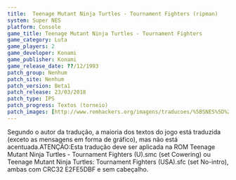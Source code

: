 ```yaml
---
title:  Teenage Mutant Ninja Turtles - Tournament Fighters (ripman)
system: Super NES
platform: Console
game_title: Teenage Mutant Ninja Turtles - Tournament Fighters
game_category: Luta
game_players: 2
game_developer: Konami
game_publisher: Konami
game_release_date: ??/12/1993
patch_group: Nenhum
patch_site: Nenhum
patch_version: Beta1
patch_release: 23/03/2018
patch_type: IPS
patch_progress: Textos (torneio)
patch_images: [http://www.romhackers.org/imagens/traducoes/%5BSNES%5D%20Teenage%20Mutant%20Ninja%20Turtles%20-%20Tournament%20Fighters%20-%20ripman%20-%201.png,http://www.romhackers.org/imagens/traducoes/%5BSNES%5D%20Teenage%20Mutant%20Ninja%20Turtles%20-%20Tournament%20Fighters%20-%20ripman%20-%202.png,http://www.romhackers.org/imagens/traducoes/%5BSNES%5D%20Teenage%20Mutant%20Ninja%20Turtles%20-%20Tournament%20Fighters%20-%20ripman%20-%203.png]
---
```

Segundo o autor da tradução, a maioria dos textos do jogo está traduzida (exceto as mensagens em forma de gráfico), mas não está acentuada.ATENÇÃO:Esta tradução deve ser aplicada na ROM Teenage Mutant Ninja Turtles - Tournament Fighters (U).smc (set Cowering) ou Teenage Mutant Ninja Turtles: Tournament Fighters (USA).sfc (set No-intro), ambas com CRC32 E2FE5DBF e sem cabeçalho.